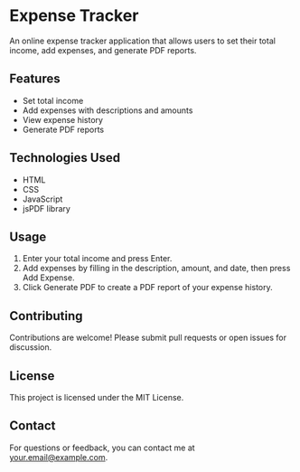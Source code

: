 # Expense Tracker

An online expense tracker application that allows users to set their total income, add expenses, and generate PDF reports.

## Features

- Set total income
- Add expenses with descriptions and amounts
- View expense history
- Generate PDF reports

## Technologies Used

- HTML
- CSS
- JavaScript
- jsPDF library

## Usage

1. Enter your total income and press Enter.
2. Add expenses by filling in the description, amount, and date, then press Add Expense.
3. Click Generate PDF to create a PDF report of your expense history.

## Contributing

Contributions are welcome! Please submit pull requests or open issues for discussion.

## License

This project is licensed under the MIT License.

## Contact

For questions or feedback, you can contact me at your.email@example.com.


